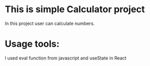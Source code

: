 # This is simple Calculator project
In this project user can calculate numbers.

# Usage tools:
 I used eval function from javascript and useState in React 


